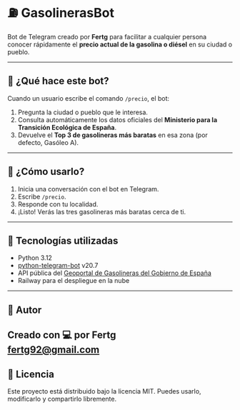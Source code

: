 # ⛽ GasolinerasBot

Bot de Telegram creado por **Fertg** para facilitar a cualquier persona conocer rápidamente el **precio actual de la gasolina o diésel** en su ciudad o pueblo.

---

## 🤖 ¿Qué hace este bot?

Cuando un usuario escribe el comando `/precio`, el bot:

1. Pregunta la ciudad o pueblo que le interesa.
2. Consulta automáticamente los datos oficiales del **Ministerio para la Transición Ecológica de España**.
3. Devuelve el **Top 3 de gasolineras más baratas** en esa zona (por defecto, Gasóleo A).

---

## 🚀 ¿Cómo usarlo?

1. Inicia una conversación con el bot en Telegram.
2. Escribe `/precio`.
3. Responde con tu localidad.
4. ¡Listo! Verás las tres gasolineras más baratas cerca de ti.

---

## 🧰 Tecnologías utilizadas

- Python 3.12
- [python-telegram-bot](https://python-telegram-bot.org/) v20.7
- API pública del [Geoportal de Gasolineras del Gobierno de España](https://geoportalgasolineras.es/)
- Railway para el despliegue en la nube

---


## 👤 Autor

Creado con 💻 por **Fertg**  
fertg92@gmail.com
---

## 📝 Licencia

Este proyecto está distribuido bajo la licencia MIT. Puedes usarlo, modificarlo y compartirlo libremente.
